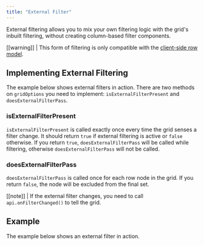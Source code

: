 ```yaml
---
title: "External Filter"
---
```


External filtering allows you to mix your own filtering logic with the grid's inbuilt filtering, without creating column-based filter components.

[[warning]]
| This form of filtering is only compatible with the [client-side row model](/client-side-model/#client-side-row-model).

## Implementing External Filtering

The example below shows external filters in action. There are two methods on `gridOptions` you need to implement: `isExternalFilterPresent` and `doesExternalFilterPass`.

<api-documentation source='grid-callbacks/callbacks.json' section='Filter' names='["isExternalFilterPresent", "doesExternalFilterPass"]'></api-documentation>

### isExternalFilterPresent

`isExternalFilterPresent` is called exactly once every time the grid senses a filter change. It should return `true` if external filtering is active or `false` otherwise. If you return `true`, `doesExternalFilterPass` will be called while filtering, otherwise `doesExternalFilterPass` will not be called.

### doesExternalFilterPass
`doesExternalFilterPass` is called once for each row node in the grid. If you return `false`, the node will be excluded from the final set.


[[note]]
| If the external filter changes, you need to call `api.onFilterChanged()` to tell the grid.

## Example

The example below shows an external filter in action.

<grid-example title='External Filter' name='external-filter' type='generated' options='{ "enterprise": true, "exampleHeight": 565, "modules": ["clientside", "setfilter", "menu", "columnpanel"] }'></grid-example>


